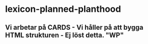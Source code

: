 # lexicon-planned-planthood

## Vi arbetar på CARDS - Vi håller på att bygga HTML strukturen - Ej löst detta. "WP"
